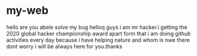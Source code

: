 # my-web
hello are you abele solve my bug
helloq guys i am mr hacker.i getting the 2020 global hacker championship award apart form that i am doing github activities every day because i have helping nature and whom is nwe there dont worry i will be always here for you.thanks
